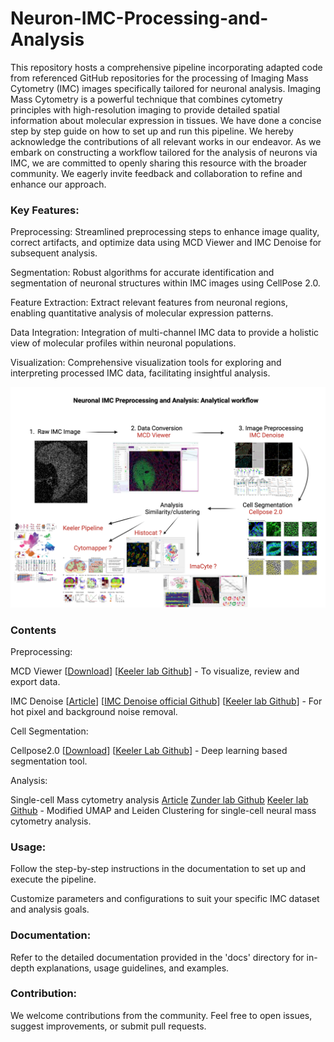 # Neuron-IMC-Processing-and-Analysis

This repository hosts a comprehensive pipeline incorporating adapted code from referenced GitHub repositories  for the processing of Imaging Mass Cytometry (IMC) images specifically tailored for neuronal analysis. Imaging Mass Cytometry is a powerful technique that combines cytometry principles with high-resolution imaging to provide detailed spatial information about molecular expression in tissues. We have done a concise step by step guide on how to set up and run this pipeline. We hereby acknowledge the contributions of all relevant works in our endeavor. As we embark on constructing a workflow tailored for the analysis of neurons via IMC, we are committed to openly sharing this resource with the broader community. We eagerly invite feedback and collaboration to refine and enhance our approach. 

### Key Features:

Preprocessing: Streamlined preprocessing steps to enhance image quality, correct artifacts, and optimize data using MCD Viewer and IMC Denoise for subsequent analysis.

Segmentation: Robust algorithms for accurate identification and segmentation of neuronal structures within IMC images using CellPose 2.0.

Feature Extraction: Extract relevant features from neuronal regions, enabling quantitative analysis of molecular expression patterns.

Data Integration: Integration of multi-channel IMC data to provide a holistic view of molecular profiles within neuronal populations.

Visualization: Comprehensive visualization tools for exploring and interpreting processed IMC data, facilitating insightful analysis.



![Workflow](https://github.com/KeelerLab/Neuron-IMC-Processing-and-Analysis/blob/92a082f9eaad2e1ecd7b2b0c06ba0691ba2d6435/WORKFLOW.png)

### Contents

Preprocessing:

   MCD Viewer [[Download](https://www.standardbio.com/products/software)]  [[Keeler lab Github](https://github.com/KeelerLab/Neuron-IMC-Processing-and-Analysis/blob/288c4f0afa9c82b1a5a9b698432c4678158c595d/Preprocessing/MCDViewer.md)] - To visualize, review and export data.
   
   IMC Denoise [[Article](https://www.nature.com/articles/s41467-023-37123-6)] [[IMC Denoise official Github](https://github.com/PENGLU-WashU/IMC_Denoise)] [[Keeler lab Github](https://github.com/KeelerLab/Neuron-IMC-Processing-and-Analysis/tree/288c4f0afa9c82b1a5a9b698432c4678158c595d/Preprocessing/IMC_DENOISE)] - For hot pixel and background noise removal.

Cell Segmentation:

  Cellpose2.0 [[Download](https://cellpose.readthedocs.io/en/latest/installation.html)] [[Keeler Lab Github](https://github.com/KeelerLab/Neuron-IMC-Processing-and-Analysis/blob/288c4f0afa9c82b1a5a9b698432c4678158c595d/Cell%20segmentation/Cellpose2.0.md)] - Deep learning based segmentation tool.

Analysis:

  Single-cell Mass cytometry analysis [Article](https://www.nature.com/articles/s41593-022-01181-8) [Zunder lab Github](https://github.com/zunderlab/Keeler-et-al.-DRG-Development-Manuscript) [Keeler lab Github]()  - Modified UMAP and Leiden Clustering for single-cell neural mass cytometry analysis.

### Usage:

Follow the step-by-step instructions in the documentation to set up and execute the pipeline.

Customize parameters and configurations to suit your specific IMC dataset and analysis goals.

### Documentation:

Refer to the detailed documentation provided in the 'docs' directory for in-depth explanations, usage guidelines, and examples.

### Contribution:

We welcome contributions from the community. Feel free to open issues, suggest improvements, or submit pull requests.

